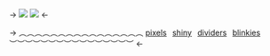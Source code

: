 -> ![](https://media.discordapp.net/attachments/977644902995345468/1185979726754480209/ezgif-4-a43e3a8739.gif?ex=659194b1&is=657f1fb1&hm=7ed4d9845c7a5849e4706fbe3ee652b1beea7875c61ce603e7e56391c3421cb0&)
![](https://media.discordapp.net/attachments/977644902995345468/1185980190183145644/Untitled380_20231217112116.png?ex=6591951f&is=657f201f&hm=971f57a3179e6440e6cc2b77b363c570bb856c2af62c6c3483c834434d7cc8ee&) <-

-> ︵︵︵︵︵︵︵︵︵︵︵︵︵︵︵︵
[pixels](/bloodpixels)⠀[shiny](/shinypixels)⠀[dividers](/sillydividers)⠀[blinkies](/bloodblinkies)
︶︶︶︶︶︶︶︶︶︶︶︶︶︶︶︶ <-